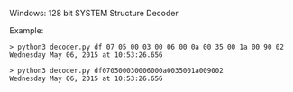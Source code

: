 Windows: 128 bit SYSTEM Structure Decoder

Example:

```
> python3 decoder.py df 07 05 00 03 00 06 00 0a 00 35 00 1a 00 90 02 
Wednesday May 06, 2015 at 10:53:26.656

> python3 decoder.py df070500030006000a0035001a009002    
Wednesday May 06, 2015 at 10:53:26.656
```